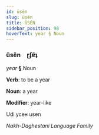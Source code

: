 ```yaml
---
id: üsën
slug: üsën
title: ÜSËN
sidebar_position: 98
hoverText: year § Noun
---
```


### üsën&emsp;<span kind="abugida">ɽʄɐ̃ʇ</span>

*year* **§** Noun

**Verb**: to be a year

**Noun**: a year

**Modifier**: year-like

Udi усен usen 

*Nakh-Daghestani Language Family*